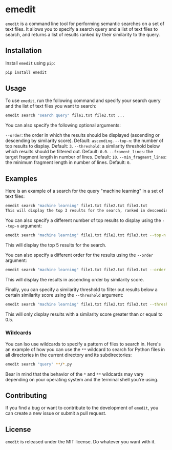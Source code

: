 # emedit

`emedit` is a command line tool for performing semantic searches on a set of text files. It allows you to specify a search query and a list of text files to search, and returns a list of results ranked by their similarity to the query.

## Installation

Install `emedit` using `pip`:

```bash
pip install emedit
```

## Usage

To use `emedit`, run the following command and specify your search query and the list of text files you want to search:

```bash
emedit search "search query" file1.txt file2.txt ...
```
You can also specify the following optional arguments:


`--order`: the order in which the results should be displayed (ascending or descending by similarity score). Default: `ascending`.
`--top-n`: the number of top results to display. Default: `3`.
`--threshold`: a similarity threshold below which results should be filtered out. Default: `0.0`.
`--frament_lines`: the target fragment length in number of lines. Default: `10`.
`--min_fragment_lines`: the minimum fragment length in number of lines. Default: `0`.

## Examples

Here is an example of a search for the query "machine learning" in a set of text files:

```bash
emedit search "machine learning" file1.txt file2.txt file3.txt
This will display the top 3 results for the search, ranked in descending order by similarity score.
```

You can also specify a different number of top results to display using the `--top-n` argument:

```bash
emedit search "machine learning" file1.txt file2.txt file3.txt --top-n 5
```

This will display the top 5 results for the search.

You can also specify a different order for the results using the `--order` argument:

```bash
emedit search "machine learning" file1.txt file2.txt file3.txt --order ascending
```

This will display the results in ascending order by similarity score.

Finally, you can specify a similarity threshold to filter out results below a certain similarity score using the `--threshold` argument:

```bash
emedit search "machine learning" file1.txt file2.txt file3.txt --threshold 0.5
```

This will only display results with a similarity score greater than or equal to 0.5.

### Wildcards
 

You can lso use wildcards to specify a pattern of files to search in. Here's an example of how you can use the `**` wildcard to search for Python files in all directories in the current directory and its subdirectories:

```bash
emedit search "query" **/*.py
```

Bear in mind that the behavior of the `*` and `**` wildcards may vary depending on your operating system and the terminal shell you're using.

## Contributing

If you find a bug or want to contribute to the development of `emedit`, you can create a new issue or submit a pull request.

## License

`emedit` is released under the MIT license. Do whatever you want with it.